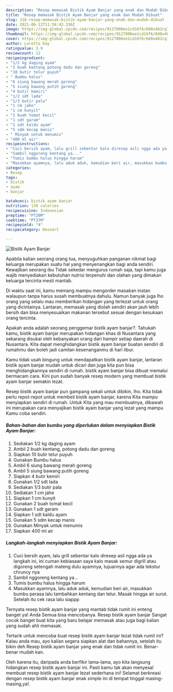 ```yaml
---
description: "Resep memasak Bistik Ayam Banjar yang enak dan Mudah Dibuat"
title: "Resep memasak Bistik Ayam Banjar yang enak dan Mudah Dibuat"
slug: 318-resep-memasak-bistik-ayam-banjar-yang-enak-dan-mudah-dibuat
date: 2021-06-12T11:58:43.336Z
image: https://img-global.cpcdn.com/recipes/9127006ee1cd16f6/680x482cq70/bistik-ayam-banjar-foto-resep-utama.jpg
thumbnail: https://img-global.cpcdn.com/recipes/9127006ee1cd16f6/680x482cq70/bistik-ayam-banjar-foto-resep-utama.jpg
cover: https://img-global.cpcdn.com/recipes/9127006ee1cd16f6/680x482cq70/bistik-ayam-banjar-foto-resep-utama.jpg
author: Loretta Day
ratingvalue: 3.9
reviewcount: 12
recipeingredient:
- "1/2 kg daging ayam"
- "2 buah kentang potong dadu dan goreng"
- "10 butir telur puyuh"
- " Bumbu halus"
- "6 siung bawang merah goreng"
- "5 siung bawang putih goreng"
- "4 butir kemiri"
- "1/2 sdt lada"
- "1/3 butir pala"
- "1 cm jahe"
- "1 cm kunyit"
- "2 buah tomat kecil"
- "1 sdt garam"
- "1 sdt kaldu ayam"
- "5 sdm kecap manis"
- " Minyak untuk menumis"
- "400 ml air"
recipeinstructions:
- "Cuci bersih ayam, lalu grill sebentar kalo diresep asli ngga ada ya langkah ini, ini cuman kebiasaan saya kalo masak semur digrill atau digoreng setengah mateng dulu ayamnya, tujuannya agar ada tekstur chruncy nya"
- "Sambil nggoreng kentang ya..."
- "Tumis bumbu halus hingga harum"
- "Masukkan ayamnya, lalu aduk aduk, kemudian beri air, masukkan bumbu perasa lalu tambahkan kentang dan telur. Masak hingga air surut. Setelah itu cek rasa lalu siappp"
categories:
- Resep
tags:
- bistik
- ayam
- banjar

katakunci: bistik ayam banjar 
nutrition: 139 calories
recipecuisine: Indonesian
preptime: "PT20M"
cooktime: "PT37M"
recipeyield: "4"
recipecategory: Dessert

---
```



![Bistik Ayam Banjar](https://img-global.cpcdn.com/recipes/9127006ee1cd16f6/680x482cq70/bistik-ayam-banjar-foto-resep-utama.jpg)

Apabila kalian seorang orang tua, menyuguhkan panganan nikmat bagi keluarga merupakan suatu hal yang menyenangkan bagi anda sendiri. Kewajiban seorang ibu Tidak sekedar mengurus rumah saja, tapi kamu juga wajib menyediakan kebutuhan nutrisi terpenuhi dan olahan yang dimakan keluarga tercinta mesti mantab.

Di waktu  saat ini, kamu memang mampu mengorder masakan instan walaupun tanpa harus susah membuatnya dahulu. Namun banyak juga lho orang yang selalu mau memberikan hidangan yang terlezat untuk orang yang dicintainya. Lantaran, memasak yang diolah sendiri akan jauh lebih bersih dan bisa menyesuaikan makanan tersebut sesuai dengan kesukaan orang tercinta. 



Apakah anda adalah seorang penggemar bistik ayam banjar?. Tahukah kamu, bistik ayam banjar merupakan hidangan khas di Nusantara yang sekarang disukai oleh kebanyakan orang dari hampir setiap daerah di Nusantara. Kita dapat menghidangkan bistik ayam banjar buatan sendiri di rumahmu dan boleh jadi camilan kesenanganmu di hari libur.

Kamu tidak usah bingung untuk mendapatkan bistik ayam banjar, lantaran bistik ayam banjar mudah untuk dicari dan juga kita pun bisa menghidangkannya sendiri di rumah. bistik ayam banjar bisa dibuat memalui bermacam cara. Kini pun sudah banyak resep modern yang membuat bistik ayam banjar semakin lezat.

Resep bistik ayam banjar pun gampang sekali untuk dibikin, lho. Kita tidak perlu repot-repot untuk membeli bistik ayam banjar, karena Kita mampu menyiapkan sendiri di rumah. Untuk Kita yang mau membuatnya, dibawah ini merupakan cara menyajikan bistik ayam banjar yang lezat yang mampu Kamu coba sendiri.

<!--inarticleads1-->

##### Bahan-bahan dan bumbu yang diperlukan dalam menyiapkan Bistik Ayam Banjar:

1. Sediakan 1/2 kg daging ayam
1. Ambil 2 buah kentang, potong dadu dan goreng
1. Siapkan 10 butir telur puyuh
1. Gunakan  Bumbu halus
1. Ambil 6 siung bawang merah goreng
1. Ambil 5 siung bawang putih goreng
1. Siapkan 4 butir kemiri
1. Gunakan 1/2 sdt lada
1. Sediakan 1/3 butir pala
1. Sediakan 1 cm jahe
1. Siapkan 1 cm kunyit
1. Gunakan 2 buah tomat kecil
1. Gunakan 1 sdt garam
1. Siapkan 1 sdt kaldu ayam
1. Gunakan 5 sdm kecap manis
1. Gunakan  Minyak untuk menumis
1. Siapkan 400 ml air




<!--inarticleads2-->

##### Langkah-langkah menyiapkan Bistik Ayam Banjar:

1. Cuci bersih ayam, lalu grill sebentar kalo diresep asli ngga ada ya langkah ini, ini cuman kebiasaan saya kalo masak semur digrill atau digoreng setengah mateng dulu ayamnya, tujuannya agar ada tekstur chruncy nya
1. Sambil nggoreng kentang ya...
1. Tumis bumbu halus hingga harum
1. Masukkan ayamnya, lalu aduk aduk, kemudian beri air, masukkan bumbu perasa lalu tambahkan kentang dan telur. Masak hingga air surut. Setelah itu cek rasa lalu siappp




Ternyata resep bistik ayam banjar yang mantab tidak rumit ini enteng banget ya! Anda Semua bisa mencobanya. Resep bistik ayam banjar Sangat cocok banget buat kita yang baru belajar memasak atau juga bagi kalian yang sudah ahli memasak.

Tertarik untuk mencoba buat resep bistik ayam banjar lezat tidak rumit ini? Kalau anda mau, ayo kalian segera siapkan alat dan bahannya, setelah itu bikin deh Resep bistik ayam banjar yang enak dan tidak rumit ini. Benar-benar mudah kan. 

Oleh karena itu, daripada anda berfikir lama-lama, ayo kita langsung hidangkan resep bistik ayam banjar ini. Pasti kamu tak akan menyesal membuat resep bistik ayam banjar lezat sederhana ini! Selamat berkreasi dengan resep bistik ayam banjar enak simple ini di tempat tinggal masing-masing,ya!.

